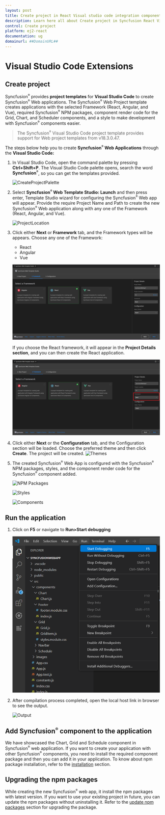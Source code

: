 ```yaml
---
layout: post
title: Create project in React Visual studio code integration component | Syncfusion
description: Learn here all about Create project in Syncfusion React Visual studio code integration component of Syncfusion Essential JS 2 and more.
control: Create project 
platform: ej2-react
documentation: ug
domainurl: ##DomainURL##
---
```


# Visual Studio Code Extensions 

## Create project

Syncfusion<sup style="font-size:70%">&reg;</sup> provides **project templates** for **Visual Studio Code** to create Syncfusion<sup style="font-size:70%">&reg;</sup> Web applications. The Syncfusion<sup style="font-size:70%">&reg;</sup> Web Project template creates applications with the selected Framework (React, Angular, and Vue), required Syncfusion<sup style="font-size:70%">&reg;</sup> NPM packages, component render code for the Grid, Chart, and Scheduler components, and a style to make development with Syncfusion<sup style="font-size:70%">&reg;</sup> components easier.

   > The Syncfusion<sup style="font-size:70%">&reg;</sup> Visual Studio Code project template provides support for Web project templates from v18.3.0.47.

The steps below help you to create **Syncfusion<sup style="font-size:70%">&reg;</sup> Web Applications** through the **Visual Studio Code:**

1. In Visual Studio Code, open the command palette by pressing **Ctrl+Shift+P**. The Visual Studio Code palette opens, search the word **Syncfusion<sup style="font-size:70%">&reg;</sup>**, so you can get the templates provided.

    ![CreateProjectPalette](images/CreateProjectPalette.png)

2. Select **Syncfusion<sup style="font-size:70%">&reg;</sup> Web Template Studio: Launch** and then press enter, Template Studio wizard for configuring the Syncfusion<sup style="font-size:70%">&reg;</sup> Web app will appear. Provide the require Project Name and Path to create the new Syncfusion<sup style="font-size:70%">&reg;</sup> Web application along with any one of the Framework (React, Angular, and Vue).

    ![ProjectLocation](images/ProjectLocationName.png)

3. Click either **Next** or **Framework** tab, and the Framework types will be appears. Choose any one of the Framework:
   * React
   * Angular
   * Vue

    ![Framework](images/frameworktype.png)

    If you choose the React framework, it will appear in the **Project Details section**, and you can then create the React application.

     ![React](images/reactframework.png)

4. Click either **Next** or the **Configuration** tab, and the Configuration section will be loaded. Choose the preferred theme and then click **Create**. The project will be created.
    ![Themes](images/Themes.png)

5. The created Syncfusion<sup style="font-size:70%">&reg;</sup> Web App is configured with the Syncfusion<sup style="font-size:70%">&reg;</sup> NPM packages, styles, and the component render code for the Syncfusion<sup style="font-size:70%">&reg;</sup> component added.

    ![NPM Packages](images/react-npm-install.png)

    ![Styles](images/react-styles.png)

    ![Components](images/react-components.png)

## Run the application

1. Click on **F5** or navigate to **Run>Start debugging**

    ![Run](images/run.png)

2. After compilation process completed, open the local host link in browser to see the output.

    ![Output](images/react-compilation.png)

## Add Syncfusion<sup style="font-size:70%">&reg;</sup> component to the application

We have showcased the Chart, Grid and Schedule component in Syncfusion<sup style="font-size:70%">&reg;</sup> web application. If you want to create your application with other Syncfusion<sup style="font-size:70%">&reg;</sup> components, you need to install the required component package and then you can add it in your application. To know about npm package installation, refer to the [installation](https://ej2.syncfusion.com/react/documentation/installation/npm-package) section.

## Upgrading the npm packages

While creating the new Syncfusion<sup style="font-size:70%">&reg;</sup> web app, it install the npm packages with latest version. If you want to use your existing project in future, you can update the npm packages without uninstalling it. Refer to the [update npm packages](https://ej2.syncfusion.com/react/documentation/common/how-to/update-npm-package/) section for upgrading the package.
